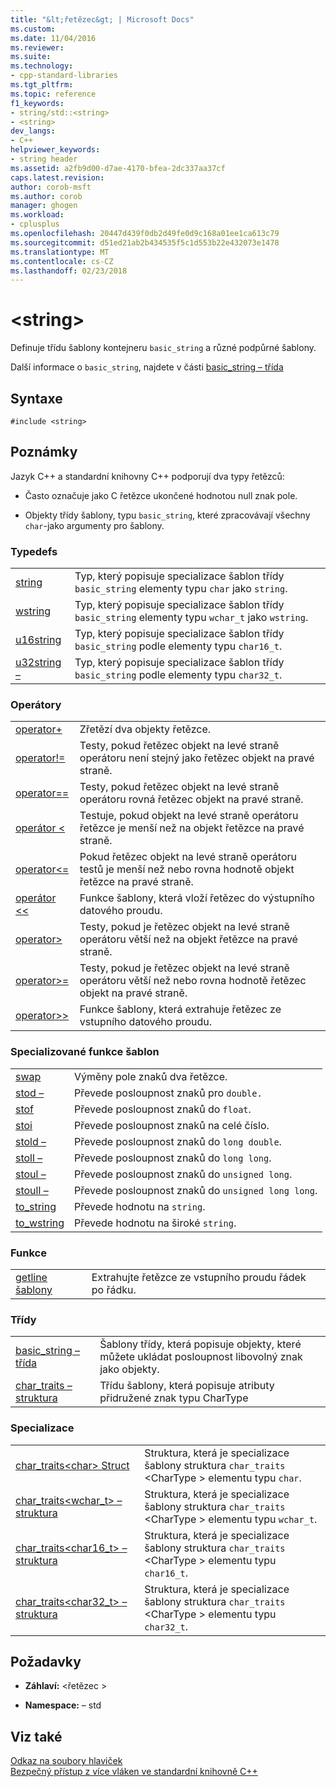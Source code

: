 ```yaml
---
title: "&lt;řetězec&gt; | Microsoft Docs"
ms.custom: 
ms.date: 11/04/2016
ms.reviewer: 
ms.suite: 
ms.technology:
- cpp-standard-libraries
ms.tgt_pltfrm: 
ms.topic: reference
f1_keywords:
- string/std::<string>
- <string>
dev_langs:
- C++
helpviewer_keywords:
- string header
ms.assetid: a2fb9d00-d7ae-4170-bfea-2dc337aa37cf
caps.latest.revision: 
author: corob-msft
ms.author: corob
manager: ghogen
ms.workload:
- cplusplus
ms.openlocfilehash: 20447d439f0db2d49fe0d9c168a01ee1ca613c79
ms.sourcegitcommit: d51ed21ab2b434535f5c1d553b22e432073e1478
ms.translationtype: MT
ms.contentlocale: cs-CZ
ms.lasthandoff: 02/23/2018
---
```

# <a name="ltstringgt"></a>&lt;string&gt;
Definuje třídu šablony kontejneru `basic_string` a různé podpůrné šablony.  
  
 Další informace o `basic_string`, najdete v části [basic_string – třída](../standard-library/basic-string-class.md)  
  
## <a name="syntax"></a>Syntaxe  
  
```  
#include <string>  
```  
  
## <a name="remarks"></a>Poznámky  
 Jazyk C++ a standardní knihovny C++ podporují dva typy řetězců:  
  
-   Často označuje jako C řetězce ukončené hodnotou null znak pole.  
  
-   Objekty třídy šablony, typu `basic_string`, které zpracovávají všechny `char`-jako argumenty pro šablony.  
  
### <a name="typedefs"></a>Typedefs  
  
|||  
|-|-|  
|[string](../standard-library/string-typedefs.md#string)|Typ, který popisuje specializace šablon třídy `basic_string` elementy typu `char` jako `string`.|  
|[wstring](../standard-library/string-typedefs.md#wstring)|Typ, který popisuje specializace šablon třídy `basic_string` elementy typu `wchar_t` jako `wstring`.|  
|[u16string](../standard-library/string-typedefs.md#u16string)|Typ, který popisuje specializace šablon třídy `basic_string` podle elementy typu `char16_t`.|  
|[u32string –](../standard-library/string-typedefs.md#u32string)|Typ, který popisuje specializace šablon třídy `basic_string` podle elementy typu `char32_t`.|  
  
### <a name="operators"></a>Operátory  
  
|||  
|-|-|  
|[operator+](../standard-library/string-operators.md#op_add)|Zřetězí dva objekty řetězce.|  
|[operator!=](../standard-library/string-operators.md#op_neq)|Testy, pokud řetězec objekt na levé straně operátoru není stejný jako řetězec objekt na pravé straně.|  
|[operator==](../standard-library/string-operators.md#op_eq_eq)|Testy, pokud řetězec objekt na levé straně operátoru rovná řetězec objekt na pravé straně.|  
|[operátor <](../standard-library/string-operators.md#op_lt)|Testuje, pokud objekt na levé straně operátoru řetězce je menší než na objekt řetězce na pravé straně.|  
|[operator<=](../standard-library/string-operators.md#op_lt_eq)|Pokud řetězec objekt na levé straně operátoru testů je menší než nebo rovna hodnotě objekt řetězce na pravé straně.|  
|[operátor <\<](../standard-library/string-operators.md#op_lt_lt)|Funkce šablony, která vloží řetězec do výstupního datového proudu.|  
|[operator>](../standard-library/string-operators.md#op_gt)|Testy, pokud je řetězec objekt na levé straně operátoru větší než na objekt řetězce na pravé straně.|  
|[operator>=](../standard-library/string-operators.md#op_gt_eq)|Testy, pokud je řetězec objekt na levé straně operátoru větší než nebo rovna hodnotě řetězec objekt na pravé straně.|  
|[operator>>](../standard-library/string-operators.md#op_gt_gt)|Funkce šablony, která extrahuje řetězec ze vstupního datového proudu.|  
  
### <a name="specialized-template-functions"></a>Specializované funkce šablon  
  
|||  
|-|-|  
|[swap](../standard-library/string-functions.md#swap)|Výměny pole znaků dva řetězce.|  
|[stod –](../standard-library/string-functions.md#stod)|Převede posloupnost znaků pro `double.`|  
|[stof](../standard-library/string-functions.md#stof)|Převede posloupnost znaků do `float`.|  
|[stoi](../standard-library/string-functions.md#stoi)|Převede posloupnost znaků na celé číslo.|  
|[stold –](../standard-library/string-functions.md#stold)|Převede posloupnost znaků do `long double`.|  
|[stoll –](../standard-library/string-functions.md#stoll)|Převede posloupnost znaků do `long long`.|  
|[stoul –](../standard-library/string-functions.md#stoul)|Převede posloupnost znaků do `unsigned long`.|  
|[stoull –](../standard-library/string-functions.md#stoull)|Převede posloupnost znaků do `unsigned long long`.|  
|[to_string](../standard-library/string-functions.md#to_string)|Převede hodnotu na `string`.|  
|[to_wstring](../standard-library/string-functions.md#to_wstring)|Převede hodnotu na široké `string`.|  
  
### <a name="functions"></a>Funkce  
  
|||  
|-|-|  
|[getline šablony](../standard-library/string-functions.md#getline)|Extrahujte řetězce ze vstupního proudu řádek po řádku.|  
  
### <a name="classes"></a>Třídy  
  
|||  
|-|-|  
|[basic_string – třída](../standard-library/basic-string-class.md)|Šablony třídy, která popisuje objekty, které můžete ukládat posloupnost libovolný znak jako objekty.|  
|[char_traits – struktura](../standard-library/char-traits-struct.md)|Třídu šablony, která popisuje atributy přidružené znak typu CharType|  
  
### <a name="specializations"></a>Specializace  
  
|||  
|-|-|  
|[char_traits\<char> Struct](../standard-library/char-traits-char-struct.md)|Struktura, která je specializace šablony struktura `char_traits` \<CharType > elementu typu `char`.|  
|[char_traits<wchar_t> – struktura](../standard-library/char-traits-wchar-t-struct.md)|Struktura, která je specializace šablony struktura `char_traits` \<CharType > elementu typu `wchar_t`.|  
|[char_traits<char16_t> – struktura](../standard-library/char-traits-char16-t-struct.md)|Struktura, která je specializace šablony struktura `char_traits` \<CharType > elementu typu `char16_t`.|  
|[char_traits<char32_t> – struktura](../standard-library/char-traits-char32-t-struct.md)|Struktura, která je specializace šablony struktura `char_traits` \<CharType > elementu typu `char32_t`.|  
  
## <a name="requirements"></a>Požadavky  
  
- **Záhlaví:** \<řetězec >  
  
- **Namespace:** – std  
  
## <a name="see-also"></a>Viz také  
 [Odkaz na soubory hlaviček](../standard-library/cpp-standard-library-header-files.md)   
 [Bezpečný přístup z více vláken ve standardní knihovně C++](../standard-library/thread-safety-in-the-cpp-standard-library.md)



